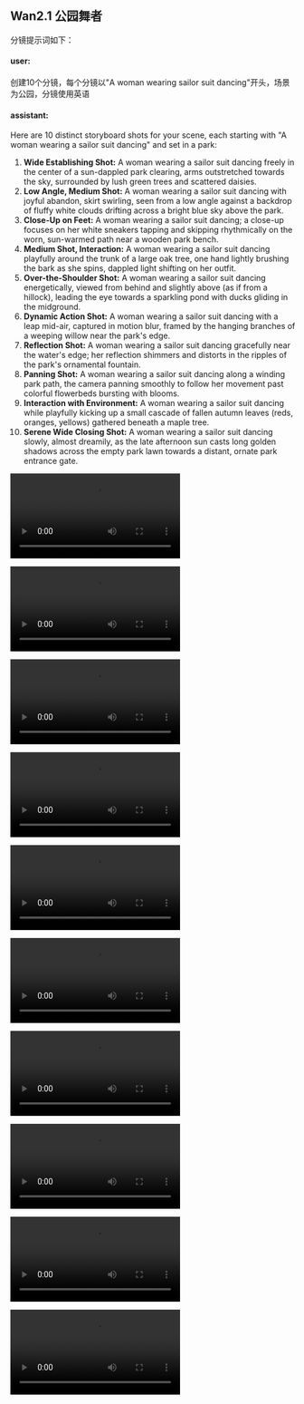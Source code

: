 ## Wan2.1 公园舞者

分镜提示词如下：

#### user:

创建10个分镜，每个分镜以"A woman wearing sailor suit dancing"开头，场景为公园，分镜使用英语

#### assistant:

Here are 10 distinct storyboard shots for your scene, each starting with "A woman wearing a sailor suit dancing" and set in a park:

1.  **Wide Establishing Shot:** A woman wearing a sailor suit dancing freely in the center of a sun-dappled park clearing, arms outstretched towards the sky, surrounded by lush green trees and scattered daisies.
2.  **Low Angle, Medium Shot:** A woman wearing a sailor suit dancing with joyful abandon, skirt swirling, seen from a low angle against a backdrop of fluffy white clouds drifting across a bright blue sky above the park.
3.  **Close-Up on Feet:** A woman wearing a sailor suit dancing; a close-up focuses on her white sneakers tapping and skipping rhythmically on the worn, sun-warmed path near a wooden park bench.
4.  **Medium Shot, Interaction:** A woman wearing a sailor suit dancing playfully around the trunk of a large oak tree, one hand lightly brushing the bark as she spins, dappled light shifting on her outfit.
5.  **Over-the-Shoulder Shot:** A woman wearing a sailor suit dancing energetically, viewed from behind and slightly above (as if from a hillock), leading the eye towards a sparkling pond with ducks gliding in the midground.
6.  **Dynamic Action Shot:** A woman wearing a sailor suit dancing with a leap mid-air, captured in motion blur, framed by the hanging branches of a weeping willow near the park's edge.
7.  **Reflection Shot:** A woman wearing a sailor suit dancing gracefully near the water's edge; her reflection shimmers and distorts in the ripples of the park's ornamental fountain.
8.  **Panning Shot:** A woman wearing a sailor suit dancing along a winding park path, the camera panning smoothly to follow her movement past colorful flowerbeds bursting with blooms.
9.  **Interaction with Environment:** A woman wearing a sailor suit dancing while playfully kicking up a small cascade of fallen autumn leaves (reds, oranges, yellows) gathered beneath a maple tree.
10. **Serene Wide Closing Shot:** A woman wearing a sailor suit dancing slowly, almost dreamily, as the late afternoon sun casts long golden shadows across the empty park lawn towards a distant, ornate park entrance gate.

<video src="https://github.com/Willian7004/media-blog/blob/main/files/202507/2025070101/Wan2.1_00002.mp4?raw=true" controls style="max-width: 100%;"></video>

<video src="https://github.com/Willian7004/media-blog/blob/main/files/202507/2025070101/Wan2.1_00004.mp4?raw=true" controls style="max-width: 100%;"></video>

<video src="https://github.com/Willian7004/media-blog/blob/main/files/202507/2025070101/Wan2.1_00005.mp4?raw=true" controls style="max-width: 100%;"></video>

<video src="https://github.com/Willian7004/media-blog/blob/main/files/202507/2025070101/Wan2.1_00008.mp4?raw=true" controls style="max-width: 100%;"></video>

<video src="https://github.com/Willian7004/media-blog/blob/main/files/202507/2025070101/Wan2.1_00010.mp4?raw=true" controls style="max-width: 100%;"></video>

<video src="https://github.com/Willian7004/media-blog/blob/main/files/202507/2025070101/Wan2.1_00012.mp4?raw=true" controls style="max-width: 100%;"></video>

<video src="https://github.com/Willian7004/media-blog/blob/main/files/202507/2025070101/Wan2.1_00014.mp4?raw=true" controls style="max-width: 100%;"></video>

<video src="https://github.com/Willian7004/media-blog/blob/main/files/202507/2025070101/Wan2.1_00016.mp4?raw=true" controls style="max-width: 100%;"></video>

<video src="https://github.com/Willian7004/media-blog/blob/main/files/202507/2025070101/Wan2.1_00018.mp4?raw=true" controls style="max-width: 100%;"></video>

<video src="https://github.com/Willian7004/media-blog/blob/main/files/202507/2025070101/Wan2.1_00020.mp4?raw=true" controls style="max-width: 100%;"></video>